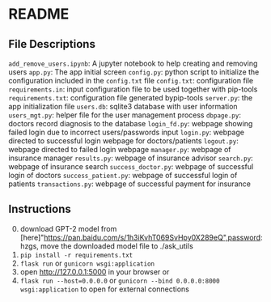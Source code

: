 # README

## File Descriptions

`add_remove_users.ipynb`: A jupyter notebook to help creating and removing users
`app.py`: The app initial screen
`config.py`: python script to initialize the configuration included in the `config.txt` file
`config.txt`: configuration file
`requirements.in`: input configuration file to be used together with pip-tools
`requirements.txt`: configuration file generated bypip-tools
`server.py`: the app initialization file
`users.db`: sqlite3 database with user information
`users_mgt.py`: helper file for the user management process
`dbpage.py`: doctors record diagnosis to the database
`login_fd.py`: webpage showing failed login due to incorrect users/passwords input
`login.py`: webpage directed to successful login webpage for doctors/patients
`logout.py`: webpage directed to failed login webpage
`manager.py`: webpage of insurance manager
`results.py`: webpage of insurance advisor
`search.py`: webpage of insurance search
`success_doctor.py`: webpage of successful login of doctors
`success_patient.py`: webpage of successful login of patients
`transactions.py`: webpage of successful payment for insurance

## Instructions
0. download GPT-2 model from [here]"https://pan.baidu.com/s/1h3iKvhT069SvHpy0X289eQ",password: hzgs, move the downloaded model file to ./ask_utils
1. `pip install -r requirements.txt`
2. `flask run` or `gunicorn wsgi:application`
3. open http://127.0.0.1:5000 in your browser or
4. `flask run --host=0.0.0.0` or `gunicorn --bind 0.0.0.0:8000 wsgi:application` to open for external connections


